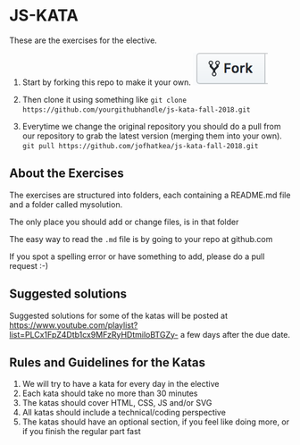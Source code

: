 # JS-KATA

These are the exercises for the elective.

1.  Start by forking this repo to make it your own.
    ![the fork button](gfx/fork_button.png "The Fork Button")

2.  Then clone it using something like `git clone https://github.com/yourgithubhandle/js-kata-fall-2018.git`

3.  Everytime we change the original repository you should do a pull from our repository to grab the latest version (merging them into your own).
    `git pull https://github.com/jofhatkea/js-kata-fall-2018.git`

## About the Exercises

The exercises are structured into folders, each containing a README.md file and a folder called mysolution.

The only place you should add or change files, is in that folder

The easy way to read the `.md` file is by going to your repo at github.com

If you spot a spelling error or have something to add, please do a pull request :-)

## Suggested solutions

Suggested solutions for some of the katas will be posted at https://www.youtube.com/playlist?list=PLCx1FpZ4Dtb1cx9MFzRyHDtmiloBTGZy- a few days after the due date.

## Rules and Guidelines for the Katas

1. We will try to have a kata for every day in the elective
2. Each kata should take no more than 30 minutes
3. The katas should cover HTML, CSS, JS and/or SVG
4. All katas should include a technical/coding perspective
5. The katas should have an optional section, if you feel like doing more, or if you finish the regular part fast
